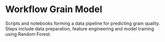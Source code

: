 # Workflow Grain Model

Scripts and notebooks forming a data pipeline for predicting grain quality. Steps include data preparation, feature engineering and model training using Random Forest.

